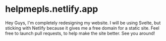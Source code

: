# helpmepls.netlify.app
Hey Guys,
I'm completely redesigning my website.
I will be using Svelte, but sticking with Netlify because it gives me a free domain for a static site.
Feel free to launch pull requests, to help make the site better.
See you around!
